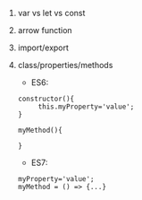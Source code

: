 1. var vs let vs const
2. arrow function
3. import/export
4. class/properties/methods
   - ES6: 

   ```
   constructor(){
        this.myProperty='value';
   }

   myMethod(){

   }
   ```

   - ES7:
   
   ```
   myProperty='value';
   myMethod = () => {...}
   ```
